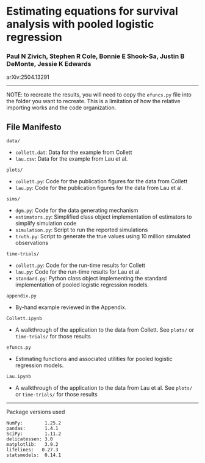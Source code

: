 # Estimating equations for survival analysis with pooled logistic regression

### Paul N Zivich, Stephen R Cole, Bonnie E Shook-Sa, Justin B DeMonte, Jessie K Edwards

arXiv:2504.13291

--------------------------------

NOTE: to recreate the results, you will need to copy the `efuncs.py` file into the folder you want to recreate. This
is a limitation of how the relative importing works and the code organization.

## File Manifesto

`data/`
- `collett.dat`: Data for the example from Collett
- `lau.csv`: Data for the example from Lau et al.

`plots/`
- `collett.py`: Code for the publication figures for the data from Collett
- `lau.py`: Code for the publication figures for the data from Lau et al.

`sims/`
- `dgm.py`: Code for the data generating mechanism
- `estimators.py`: Simplified class object implementation of estimators to simplify simulation code
- `simulation.py`: Script to run the reported simulations
- `truth.py`: Script to generate the true values using 10 million simulated observations

`time-trials/`
- `collett.py`: Code for the run-time results for Collett
- `lau.py`: Code for the run-time results for Lau et al.
- `standard.py`: Python class object implementing the standard implementation of pooled logistic regression models.

`appendix.py`
- By-hand example reviewed in the Appendix.

`Collett.ipynb`
- A walkthrough of the application to the data from Collett. See `plots/` or `time-trials/` for those results

`efuncs.py`
- Estimating functions and associated utilities for pooled logistic regression models.

`Lau.ipynb`
- A walkthrough of the application to the data from Lau et al. See `plots/` or `time-trials/` for those results


--------------------------------

Package versions used

```
NumPy:        1.25.2
pandas:       1.4.1
SciPy:        1.11.2
delicatessen: 3.0
matplotlib:   3.9.2
lifelines:   0.27.3
statsmodels:  0.14.1
```